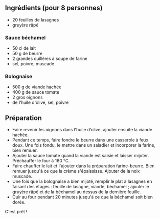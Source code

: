 <!--
.. title: Lasagnes à la bolognaise
.. slug: lasagnes-a-la-bolognaise
.. date: 2018-04-26 14:11:33 UTC+02:00
.. tags:
.. category:
.. link:
.. description:
.. type: text
.. password: jaajoyce
-->

## Ingrédients (pour 8 personnes)

- 20 feuilles de lasagnes
- gruyère râpé

### Sauce béchamel

- 50 cl de lait
- 50 g de beurre
- 2 grandes cuillères à soupe de farine
- sel, poivre, muscade

### Bolognaise

- 500 g de viande hachée
- 400 g de sauce tomate
- 2 gros oignons
- de l'huile d'olive, sel, poivre

## Préparation

- Faire revenir les oignons dans l'huile d'olive, ajouter ensuite la viande hachée.
- Pendant ce temps, faire fondre le beurre dans une casserole à feux doux. Une fois fondu, le mettre dans un saladier et incorporer la farine, bien remuer.
- Ajouter la sauce tomate quand la viande est saisie et laisser mijoter. Préchauffer le four à 180 °C.
- Faire chauffer le lait et l'ajouter dans la préparation farine-beurre. Bien remuer jusqu'à ce que la crème s'épaississe. Ajouter de la noix muscade.
- Une fois que la bolognaise a bien mijoté, remplir le plat à lasagnes en faisant des étages : feuille de lasagne, viande, béchamel ; ajouter le gruyère râpé et de la béchamel au dessus de la dernière feuille.
- Cuir au four pendant 20 minutes jusqu'à ce que la béchamel soit bien dorée.

C'est prêt !
